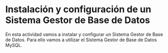 # Instalación y configuración de un Sistema Gestor de Base de Datos

En esta actividad vamos a instalar y configurar un Sistema Gestor de Base de Datos. Para ello vamos a utilizar el Sistema Gestor de Base de Datos MySQL.
